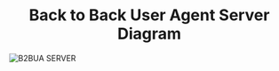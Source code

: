 <div align="center">
    <h1>Back to Back User Agent Server Diagram</h1>
</div>


![B2BUA SERVER](https://github.com/git-mo-betta/VoIP/assets/119739482/ddc0abca-b015-4421-920e-e9e4a071a9fd)
